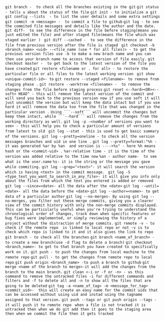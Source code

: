 `git branch -  to check all the branches existing in the git`
`git status - tells u about the status of the file`
`git init - to initialize a git `
`git config --lists  - to list the user details and some extra settings`
`git commit -m <message> -  to commit a file to github`
`git log - to see the commited file messages and details like the author and the date.`
`git diff-  to see the difference in the file before staging(means you just edited the file) and after staged file(means the file which was staged earlier ) `
`git diff --cached -  to see the difference in the file from previous version after the file is staged `
`git checkout -b <branch_name> <uid> --<file_name (use * for all files)> - to get the previous version files use -b to make a new brach name and you can then use your branch name to access that version of file easily.`
`git checkout master -  to get back to the latest version of the file you have created`
`git restore <filename or . for all> - to restore the particular file or all files to the latest working version `
`git show <unique-commit-id>- to`
`git restore --staged <filename>- to remove from staging phase .`
`git restore --worktree <filename> -  to remove the changes from the file before staging process`
`git reset <--hard><OR><--soft> HEAD^ - this will remove the latest version of the commit and will send you back to the previous version now if you use soft it will just uncommit the version but will keep the data intact but if you use hard it will remove the data too from the file that was changed in the particular version .`
`Using ```--soft``` will uncommit the changes but keep them intact, while ```--hard``` will remove the changes from the working directory as well.`
`git log -p -<number of versions you want to see> - this will help you to check a particular amount of versions from latest to old `
`git log --stat - this is used to get basic summary of the versions.`
`git log --pretty=oneline - to check all the version messages branches and uid in one line .`
`git log --pretty=format:"%h - it was generated %ar by %an  and version is ---->%s" - here %h means hash or the <commit-uid> .`
`%ar-relative time - it is the time of the version was added relative to the time now`
`%an - author name-  to see what is the user.name`
`%s- it is the string or the message you gave while commiting.`
`git log --grep="<text>"- it will search the version which is having <text> in the commit message. `
`git log -S <type_text_you_want_to_search_in_any_file>- it will give you info only about the files from which the text you entered is added or removed`
`git log --since=<date>- all the data after the <date>`
`git log --until=<date>- all the data before the <date>`
`git log --author=<name>- to get data of a particular author`
`git log --no-merges- By using git log --no-merges, you filter out these merge commits, giving you a clearer view of the commit history with only the non-merge commits displayed. This can be particularly useful when you're trying to understand the chronological order of changes, track down when specific features or bug fixes were implemented, or simply reviewing the history of a project without the distraction of merge commits.`
`git remote -v - to check if the remote repo  is linked to local repo or not -v is to check which repo is linked to it and it also gives the link to repo`
`git branch - to check all the branches`
`git branch <name_of_branch> -  to create a new branch(use -d flag to delete a branch)`
`git checkout <branch_name>- to get to that branch you have created to specifically work on it.`
`git push - to push the changes from local machine to the remote repo`
`git pull - to get the changes from remote repo to local repo`
`git push origin <branch_name> -to push a branch to github`
`git merge <name of the branch to merge>-it will add the changes from the branch to the main branch.`
`git clean <-i or -f or -n> - us this command to remove the untracked files -i for different commands and filters and -f to delete all and -n to show all the files that are going to be deleted`
`git tag -a <name_of_tag> -m <message_for_tag> <commit_uid>-  this will create an easy name for the commit uids that can be accessed without using uid and instad using the tagname assigned to that version.`
`git push --tags or git push origin --tags - it will push it to remote repo `
`when a file is not tracked it is untracked then when we do git add then it goes to the staging area then when we commit the file then it gets tracked `